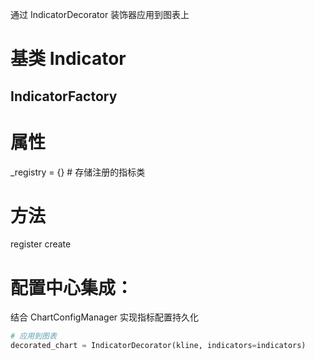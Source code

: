 
通过 IndicatorDecorator 装饰器应用到图表上

# 基类 Indicator


## IndicatorFactory


# 属性
_registry = {}  # 存储注册的指标类

# 方法
register
create

# 配置中心集成：
结合 ChartConfigManager 实现指标配置持久化


```python
# 应用到图表
decorated_chart = IndicatorDecorator(kline, indicators=indicators)
```

###
